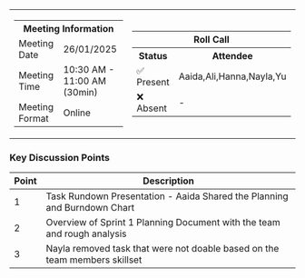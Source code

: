 <table align="center" cellspacing="0" cellpadding="0">
  <tr>
    <td>
      <table>
        <tr>
          <th colspan="2">Meeting Information</th>
        </tr>
        <tr>
          <td>Meeting Date</td>
          <td>26/01/2025</td>
        </tr>
        <tr>
          <td>Meeting Time</td>
          <td>10:30 AM - 11:00 AM (30min)</td>
        </tr>
        <tr>
          <td>Meeting Format</td>
          <td>Online</td>
        </tr>
      </table>
    </td>
    <td>
      <table align="center">
        <tr>
          <th colspan="2">Roll Call</th>
        </tr>
        <tr>
          <th>Status</th>
          <th>Attendee</th>
        </tr>
        <tr>
          <td>✅ Present</td>
          <td>Aaida,Ali,Hanna,Nayla,Yu</td>
        </tr>
        <tr>
          <td>❌ Absent</td>
          <td>-</td>
        </tr>
      </table>
    </td>
  </tr>
</table>

### Key Discussion Points

| Point | Description                                                                                                                                             |
| ----- | ------------------------------------------------------------------------------------------------------------------------------------------------------- |
| 1     | Task Rundown Presentation - Aaida Shared the Planning and Burndown Chart                                                                               |
| 2     | Overview of Sprint 1 Planning Document with the team and rough analysis                                                                                 |
| 3     | Nayla removed task that were not doable based on the team members skillset                                                                              |

